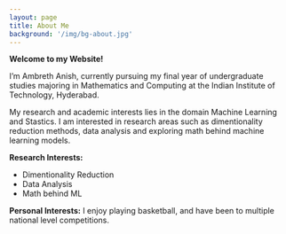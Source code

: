 ```yaml
---
layout: page
title: About Me
background: '/img/bg-about.jpg'
---
```

**Welcome to my Website!**

I’m Ambreth Anish, currently pursuing my final year of undergraduate studies majoring in Mathematics and Computing at the Indian Institute of Technology, Hyderabad.

My research and academic interests lies in the domain Machine Learning and Stastics. I am interested in research areas such as dimentionality reduction methods, data analysis and exploring math behind machine learning models.

**Research Interests:**
* Dimentionality Reduction
* Data Analysis
* Math behind ML

**Personal Interests:**
I enjoy playing basketball, and have been to multiple national level competitions.
